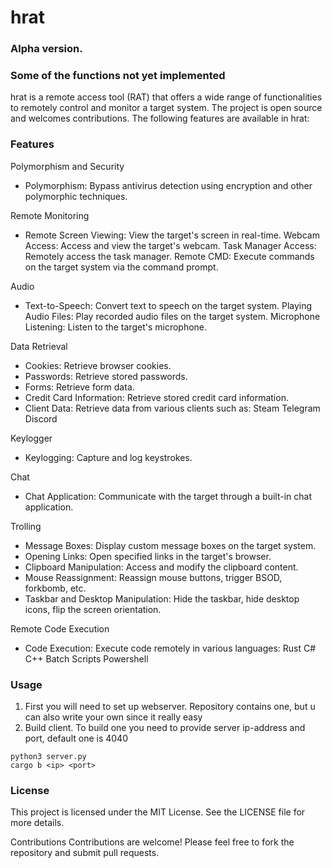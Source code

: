 # hrat

### Alpha version.
### Some of the functions not yet implemented

hrat is a remote access tool (RAT) that offers a wide range of functionalities to remotely control and monitor a target
system. The project is open source and welcomes contributions. The following features are available in hrat:

### Features


Polymorphism and Security

+ Polymorphism: Bypass antivirus detection using encryption and other polymorphic techniques.

Remote Monitoring

+ Remote Screen Viewing: View the target's screen in real-time.
  Webcam Access: Access and view the target's webcam.
  Task Manager Access: Remotely access the task manager.
  Remote CMD: Execute commands on the target system via the command prompt.

Audio

+ Text-to-Speech: Convert text to speech on the target system.
  Playing Audio Files: Play recorded audio files on the target system.
  Microphone Listening: Listen to the target's microphone.

Data Retrieval

+ Cookies: Retrieve browser cookies.
+ Passwords: Retrieve stored passwords.
+ Forms: Retrieve form data.
+ Credit Card Information: Retrieve stored credit card information.
+ Client Data: Retrieve data from various clients such as:
  Steam
  Telegram
  Discord

Keylogger

+ Keylogging: Capture and log keystrokes.

Chat

+ Chat Application: Communicate with the target through a built-in chat application.

Trolling

+ Message Boxes: Display custom message boxes on the target system.
+ Opening Links: Open specified links in the target's browser.
+ Clipboard Manipulation: Access and modify the clipboard content.
+ Mouse Reassignment: Reassign mouse buttons, trigger BSOD, forkbomb, etc.
+ Taskbar and Desktop Manipulation: Hide the taskbar, hide desktop icons, flip the screen orientation.

Remote Code Execution

+ Code Execution: Execute code remotely in various languages:
  Rust
  C#
  C++
  Batch Scripts
  Powershell

### Usage

1. First you will need to set up webserver. Repository contains one, but u can also write your own since it really easy
2. Build client. To build one you need to provide server ip-address and port, default one is 4040

``` 
python3 server.py
cargo b <ip> <port>
```

### License

This project is licensed under the MIT License. See the LICENSE file for more details.

Contributions
Contributions are welcome! Please feel free to fork the repository and submit pull requests.